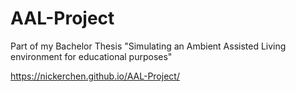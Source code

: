 # AAL-Project

Part of my Bachelor Thesis "Simulating an Ambient Assisted Living environment for educational purposes"

https://nickerchen.github.io/AAL-Project/
